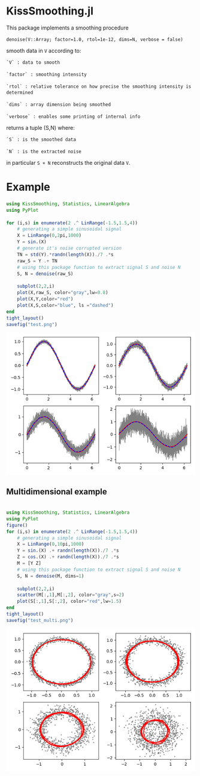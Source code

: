 # KissSmoothing.jl

This package implements a smoothing procedure

    denoise(V::Array; factor=1.0, rtol=1e-12, dims=N, verbose = false)

smooth data in `V` according to:

    `V` : data to smooth

    `factor` : smoothing intensity

    `rtol` : relative tolerance on how precise the smoothing intensity is determined

    `dims` : array dimension being smoothed

    `verbose` : enables some printing of internal info

returns a tuple (S,N) where:

    `S` : is the smoothed data

    `N` : is the extracted noise

in particular `S + N` reconstructs the original data `V`.


# Example

```julia
using KissSmoothing, Statistics, LinearAlgebra
using PyPlot

for (i,s) in enumerate(2 .^ LinRange(-1.5,1.5,4))
    # generating a simple sinusoidal signal
    X = LinRange(0,2pi,1000)
    Y = sin.(X)
    # generate it's noise corrupted version
    TN = std(Y).*randn(length(X))./7 .*s
    raw_S = Y .+ TN
    # using this package function to extract signal S and noise N
    S, N = denoise(raw_S)

    subplot(2,2,i)
    plot(X,raw_S, color="gray",lw=0.8)
    plot(X,Y,color="red")
    plot(X,S,color="blue", ls ="dashed")
end
tight_layout()
savefig("test.png")
```
![test.png](test.png "Plot of 1D signal smoothing")

## Multidimensional example
```julia

using KissSmoothing, Statistics, LinearAlgebra
using PyPlot
figure()
for (i,s) in enumerate(2 .^ LinRange(-1.5,1.5,4))
    # generating a simple sinusoidal signal
    X = LinRange(0,10pi,1000)
    Y = sin.(X) .+ randn(length(X))./7 .*s
    Z = cos.(X) .+ randn(length(X))./7 .*s
    M = [Y Z]
    # using this package function to extract signal S and noise N
    S, N = denoise(M, dims=1)

    subplot(2,2,i)
    scatter(M[:,1],M[:,2], color="gray",s=2)
    plot(S[:,1],S[:,2], color="red",lw=1.5)
end
tight_layout()
savefig("test_multi.png")
```
![test_multi.png](test_multi.png "Plot of multidim smoothing")
